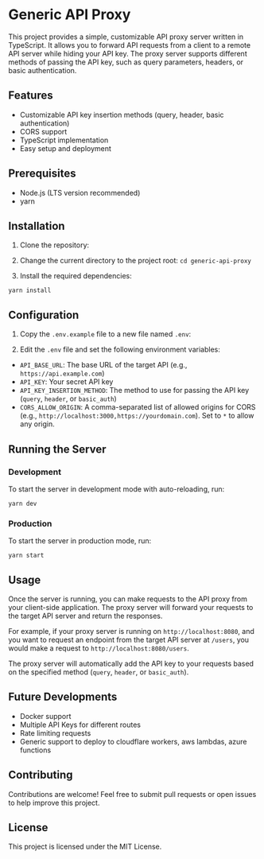 # Generic API Proxy

This project provides a simple, customizable API proxy server written in TypeScript. It allows you to forward API requests from a client to a remote API server while hiding your API key. The proxy server supports different methods of passing the API key, such as query parameters, headers, or basic authentication.

## Features

- Customizable API key insertion methods (query, header, basic authentication)
- CORS support
- TypeScript implementation
- Easy setup and deployment

## Prerequisites

- Node.js (LTS version recommended)
- yarn

## Installation

1. Clone the repository:

2. Change the current directory to the project root: `cd generic-api-proxy`

3. Install the required dependencies:

`yarn install`


## Configuration

1. Copy the `.env.example` file to a new file named `.env`:

2. Edit the `.env` file and set the following environment variables:

- `API_BASE_URL`: The base URL of the target API (e.g., `https://api.example.com`)
- `API_KEY`: Your secret API key
- `API_KEY_INSERTION_METHOD`: The method to use for passing the API key (`query`, `header`, or `basic_auth`)
- `CORS_ALLOW_ORIGIN`: A comma-separated list of allowed origins for CORS (e.g., `http://localhost:3000,https://yourdomain.com`). Set to `*` to allow any origin.

## Running the Server

### Development

To start the server in development mode with auto-reloading, run:

`yarn dev`

### Production

To start the server in production mode, run:

`yarn start`


## Usage

Once the server is running, you can make requests to the API proxy from your client-side application. The proxy server will forward your requests to the target API server and return the responses.

For example, if your proxy server is running on `http://localhost:8080`, and you want to request an endpoint from the target API server at `/users`, you would make a request to `http://localhost:8080/users`.

The proxy server will automatically add the API key to your requests based on the specified method (`query`, `header`, or `basic_auth`).

## Future Developments

- Docker support
- Multiple API Keys for different routes
- Rate limiting requests
- Generic support to deploy to cloudflare workers, aws lambdas, azure functions

## Contributing

Contributions are welcome! Feel free to submit pull requests or open issues to help improve this project.

## License

This project is licensed under the MIT License. 
